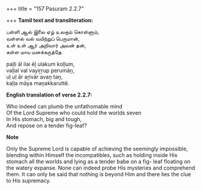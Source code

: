 +++
title = "157 Pasuram 2.2.7"

+++
**Tamil text and transliteration:**

பள்ளி ஆல் இலை ஏழ் உலகும் கொள்ளும்,  
வள்ளல் வல் வயிற்றுப் பெருமான்,  
உள் உள் ஆர் அறிவார் அவன் தன்,  
கள்ள மாய மனக்கருத்தே.

paḷḷi āl ilai ēḻ ulakum koḷḷum,  
vaḷḷal val vayiṟṟup perumāṉ,  
uḷ uḷ ār aṟivār avaṉ taṉ,  
kaḷḷa māya maṉakkaruttē.

**English translation of verse 2.2.7:**

Who indeed can plumb the unfathomable mind  
Of the Lord Supreme who could hold the worlds seven  
In His stomach, big and tough,  
And repose on a tender fig-leaf?

**Note**

Only the Supreme Lord is capable of achieving the seemingly impossible, blending within Himself the incompatibles, such as holding inside His stomach all the worlds and lying as a tender babe on a fig- leaf floating on the watery expanse. None can indeed probe His mysteries and comprehend them. It can only be said that nothing is beyond Him and there lies the clue to His supremacy.


